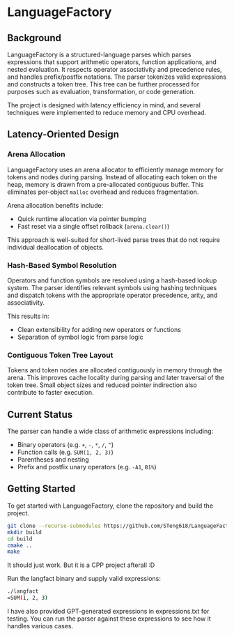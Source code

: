 # LanguageFactory

## Background

LanguageFactory is a structured-language parses which parses expressions that support arithmetic operators, function applications, and nested evaluation. It respects operator associativity and precedence rules, and handles prefix/postfix notations. The parser tokenizes valid expressions and constructs a token tree. This tree can be further processed for purposes such as evaluation, transformation, or code generation.

The project is designed with latency efficiency in mind, and several techniques were implemented to reduce memory and CPU overhead.

## Latency-Oriented Design

### Arena Allocation

LanguageFactory uses an arena allocator to efficiently manage memory for tokens and nodes during parsing. Instead of allocating each token on the heap, memory is drawn from a pre-allocated contiguous buffer. This eliminates per-object `malloc` overhead and reduces fragmentation.

Arena allocation benefits include:

- Quick runtime allocation via pointer bumping
- Fast reset via a single offset rollback (`arena.clear()`)

This approach is well-suited for short-lived parse trees that do not require individual deallocation of objects.

### Hash-Based Symbol Resolution

Operators and function symbols are resolved using a hash-based lookup system. The parser identifies relevant symbols using hashing techniques and dispatch tokens with the appropriate operator precedence, arity, and associativity.

This results in:
- Clean extensibility for adding new operators or functions
- Separation of symbol logic from parse logic

### Contiguous Token Tree Layout

Tokens and token nodes are allocated contiguously in memory through the arena. This improves cache locality during parsing and later traversal of the token tree. Small object sizes and reduced pointer indirection also contribute to faster execution.

## Current Status

The parser can handle a wide class of arithmetic expressions including:

- Binary operators (e.g. `+`, `-`, `*`, `/`, `^`)
- Function calls (e.g. `SUM(1, 2, 3)`)
- Parentheses and nesting
- Prefix and postfix unary operators (e.g. `-A1`, `B1%`)

## Getting Started
To get started with LanguageFactory, clone the repository and build the project.

```bash
git clone --recurse-submodules https://github.com/STeng618/LanguageFactory.git
mkdir build
cd build
cmake ..
make
```

It should just work. But it is a CPP project afterall :D

Run the langfact binary and supply valid expressions:
```bash
./langfact 
=SUM(1, 2, 3)
```

I have also provided GPT-generated expressions in expressions.txt for testing. You can run the parser against these expressions to see how it handles various cases.
